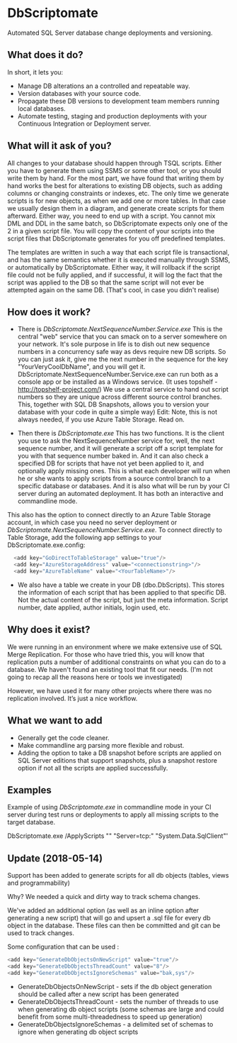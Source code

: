 DbScriptomate
=============

Automated SQL Server database change deployments and versioning.

What does it do?
----------------
In short, it lets you:
* Manage DB alterations an a controlled and repeatable way.
* Version databases with your source code.
* Propagate these DB versions to development team members running local databases.
* Automate testing, staging and production deployments with your Continuous Integration or Deployment server.

What will it ask of you?
------------------------
All changes to your database should happen through TSQL scripts. Either you have to generate them using SSMS or some other tool, or you should write them by hand. For the most part, we have found that writing them by hand works the best for alterations to existing DB objects, such as adding columns or changing constraints or indexes, etc.
The only time we generate scripts is for new objects, as when we add one or more tables. In that case we usually design them in a diagram, and generate create scripts for them afterward.
Either way, you need to end up with a script.
You cannot mix DML and DDL in the same batch, so DbScriptomate expects only one of the 2 in a given script file.
You will copy the content of your scripts into the script files that DbScriptomate generates for you off predefined templates.

The templates are written in such a way that each script file is transactional, and has the same semantics whether it is executed manually through SSMS, or automatically by DbScriptomate. Either way, it will rollback if the script file could not be fully applied, and if successful, it will log the fact that the script was applied to the DB so that the same script will not ever be attempted again on the same DB. (That's cool, in case you didn't realise)


How does it work?
-----------------
* There is *DbScriptomate.NextSequenceNumber.Service.exe*
This is the central "web" service that you can smack on to a server somewhere on your network. It's sole purpose in life is to dish out new sequence numbers in a concurrency safe way as devs require new DB scripts. So you can just ask it, give me the next number in the sequence for the key "YourVeryCoolDbName", and you will get it.
DbScriptomate.NextSequenceNumber.Service.exe can run both as a console app or be installed as a Windows service. (It uses topshelf - http://topshelf-project.com/)
We use a central service to hand out script numbers so they are unique across different source control branches. This, together with SQL DB Snapshots, allows you to version your database with your code in quite a simple way)
Edit: Note, this is not always needed, if you use Azure Table Storage. Read on.

* Then there is *DbScriptomate.exe*
This has two functions. It is the client you use to ask the NextSequenceNumber service for, well, the next sequence number, and it will generate a script off a script template for you with that sequence number baked in.
And it can also check a specified DB for scripts that have not yet been applied to it, and optionally apply missing ones.
This is what each developer will run when he or she wants to apply scripts from a source control branch to a specific database or databases.
And it is also what will be run by your CI server during an automated deployment.
It has both an interactive and commandline mode.

This also has the option to connect directly to an Azure Table Storage account, in which case you need no server deployment or *DbScriptomate.NextSequenceNumber.Service.exe*.
To connect directly to Table Storage, add the following app settings to your DbScriptomate.exe.config:
```csharp
  <add key="GoDirectToTableStorage" value="true"/>
  <add key="AzureStorageAddress" value="<connectionstring>"/>
  <add key="AzureTableName" value="<YourTableName>"/>
```


* We also have a table we create in your DB (dbo.DbScripts). This stores the information of each script that has been applied to that specific DB. Not the actual content of the script, but just the meta information. Script number, date applied, author initials, login used, etc.


Why does it exist?
------------------
We were running in an environment where we make extensive use of SQL Merge Replication. For those who have tried this, you will know that replication puts a number of additional constraints on what you can do to a database.
We haven't found an existing tool that fit our needs. (I'm not going to recap all the reasons here or tools we investigated)

However, we have used it for many other projects  where there was no replication involved. It’s just a nice workflow.

What we want to add
-------------------
* Generally get the code cleaner.
* Make commandline arg parsing more flexible and robust.
* Adding the option to take a DB snapshot before scripts are applied on SQL Server editions that support snapshots, plus a snapshot restore option if not all the scripts are applied successfully.

Examples
--------
Example of using *DbScriptomate.exe* in commandline mode in your CI server during test runs or deployments to apply all missing scripts to the target database.

DbScriptomate.exe /ApplyScripts "<DbFolderName>" "Server=tcp:<connectionstring>" "System.Data.SqlClient"'
  
  
Update (2018-05-14)
----------------
Support has been added to generate scripts for all db objects (tables, views and programmability)

Why? We needed a quick and dirty way to track schema changes. 

We've added an additional option (as well as an inline option after generating a new script) that will go and upsert a .sql file for every db object in the database.
These files can then be committed and git can be used to track changes.

Some configuration that can be used : 
```csharp
<add key="GenerateDbObjectsOnNewScript" value="true"/>
<add key="GenerateDbObjectsThreadCount" value="8"/>
<add key="GenerateDbObjectsIgnoreSchemas" value="bak,sys"/>
```

* GenerateDbObjectsOnNewScript - sets if the db object generation should be called after a new script has been generated
* GenerateDbObjectsThreadCount - sets the number of threads to use when generating db object scripts (some schemas are large and could benefit from some multi-threadedness to speed up generation)
* GenerateDbObjectsIgnoreSchemas - a delimited set of schemas to ignore when generating db object scripts
